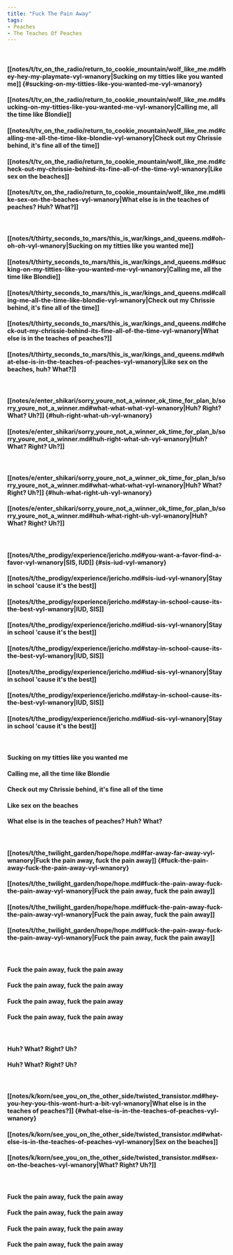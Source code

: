 ```yaml
---
title: "Fuck The Pain Away"
tags:
- Peaches
- The Teaches Of Peaches
---
```

&nbsp;
#### [[notes/t/tv_on_the_radio/return_to_cookie_mountain/wolf_like_me.md#hey-hey-my-playmate-vyl-wnanory|Sucking on my titties like you wanted me]] {#sucking-on-my-titties-like-you-wanted-me-vyl-wnanory}
#### [[notes/t/tv_on_the_radio/return_to_cookie_mountain/wolf_like_me.md#sucking-on-my-titties-like-you-wanted-me-vyl-wnanory|Calling me, all the time like Blondie]]
#### [[notes/t/tv_on_the_radio/return_to_cookie_mountain/wolf_like_me.md#calling-me-all-the-time-like-blondie-vyl-wnanory|Check out my Chrissie behind, it's fine all of the time]]
#### [[notes/t/tv_on_the_radio/return_to_cookie_mountain/wolf_like_me.md#check-out-my-chrissie-behind-its-fine-all-of-the-time-vyl-wnanory|Like sex on the beaches]]
#### [[notes/t/tv_on_the_radio/return_to_cookie_mountain/wolf_like_me.md#like-sex-on-the-beaches-vyl-wnanory|What else is in the teaches of peaches? Huh? What?]]
&nbsp;
#### [[notes/t/thirty_seconds_to_mars/this_is_war/kings_and_queens.md#oh-oh-oh-vyl-wnanory|Sucking on my titties like you wanted me]]
#### [[notes/t/thirty_seconds_to_mars/this_is_war/kings_and_queens.md#sucking-on-my-titties-like-you-wanted-me-vyl-wnanory|Calling me, all the time like Blondie]]
#### [[notes/t/thirty_seconds_to_mars/this_is_war/kings_and_queens.md#calling-me-all-the-time-like-blondie-vyl-wnanory|Check out my Chrissie behind, it's fine all of the time]]
#### [[notes/t/thirty_seconds_to_mars/this_is_war/kings_and_queens.md#check-out-my-chrissie-behind-its-fine-all-of-the-time-vyl-wnanory|What else is in the teaches of peaches?]]
#### [[notes/t/thirty_seconds_to_mars/this_is_war/kings_and_queens.md#what-else-is-in-the-teaches-of-peaches-vyl-wnanory|Like sex on the beaches, huh? What?]]
&nbsp;
#### [[notes/e/enter_shikari/sorry_youre_not_a_winner_ok_time_for_plan_b/sorry_youre_not_a_winner.md#what-what-what-vyl-wnanory|Huh? Right? What? Uh?]] {#huh-right-what-uh-vyl-wnanory}
#### [[notes/e/enter_shikari/sorry_youre_not_a_winner_ok_time_for_plan_b/sorry_youre_not_a_winner.md#huh-right-what-uh-vyl-wnanory|Huh? What? Right? Uh?]]
&nbsp;
#### [[notes/e/enter_shikari/sorry_youre_not_a_winner_ok_time_for_plan_b/sorry_youre_not_a_winner.md#what-what-what-vyl-wnanory|Huh? What? Right? Uh?]] {#huh-what-right-uh-vyl-wnanory}
#### [[notes/e/enter_shikari/sorry_youre_not_a_winner_ok_time_for_plan_b/sorry_youre_not_a_winner.md#huh-what-right-uh-vyl-wnanory|Huh? What? Right? Uh?]]
&nbsp;
#### [[notes/t/the_prodigy/experience/jericho.md#you-want-a-favor-find-a-favor-vyl-wnanory|SIS, IUD]] {#sis-iud-vyl-wnanory}
#### [[notes/t/the_prodigy/experience/jericho.md#sis-iud-vyl-wnanory|Stay in school 'cause it's the best]]
#### [[notes/t/the_prodigy/experience/jericho.md#stay-in-school-cause-its-the-best-vyl-wnanory|IUD, SIS]]
#### [[notes/t/the_prodigy/experience/jericho.md#iud-sis-vyl-wnanory|Stay in school 'cause it's the best]]
#### [[notes/t/the_prodigy/experience/jericho.md#stay-in-school-cause-its-the-best-vyl-wnanory|IUD, SIS]]
#### [[notes/t/the_prodigy/experience/jericho.md#iud-sis-vyl-wnanory|Stay in school 'cause it's the best]]
#### [[notes/t/the_prodigy/experience/jericho.md#stay-in-school-cause-its-the-best-vyl-wnanory|IUD, SIS]]
#### [[notes/t/the_prodigy/experience/jericho.md#iud-sis-vyl-wnanory|Stay in school 'cause it's the best]]
&nbsp;
#### Sucking on my titties like you wanted me
#### Calling me, all the time like Blondie
#### Check out my Chrissie behind, it's fine all of the time
#### Like sex on the beaches
#### What else is in the teaches of peaches? Huh? What?
&nbsp;
#### [[notes/t/the_twilight_garden/hope/hope.md#far-away-far-away-vyl-wnanory|Fuck the pain away, fuck the pain away]] {#fuck-the-pain-away-fuck-the-pain-away-vyl-wnanory}
#### [[notes/t/the_twilight_garden/hope/hope.md#fuck-the-pain-away-fuck-the-pain-away-vyl-wnanory|Fuck the pain away, fuck the pain away]]
#### [[notes/t/the_twilight_garden/hope/hope.md#fuck-the-pain-away-fuck-the-pain-away-vyl-wnanory|Fuck the pain away, fuck the pain away]]
#### [[notes/t/the_twilight_garden/hope/hope.md#fuck-the-pain-away-fuck-the-pain-away-vyl-wnanory|Fuck the pain away, fuck the pain away]]
&nbsp;
#### Fuck the pain away, fuck the pain away
#### Fuck the pain away, fuck the pain away
#### Fuck the pain away, fuck the pain away
#### Fuck the pain away, fuck the pain away
&nbsp;
#### Huh? What? Right? Uh?
#### Huh? What? Right? Uh?
&nbsp;
#### [[notes/k/korn/see_you_on_the_other_side/twisted_transistor.md#hey-you-hey-you-this-wont-hurt-a-bit-vyl-wnanory|What else is in the teaches of peaches?]] {#what-else-is-in-the-teaches-of-peaches-vyl-wnanory}
#### [[notes/k/korn/see_you_on_the_other_side/twisted_transistor.md#what-else-is-in-the-teaches-of-peaches-vyl-wnanory|Sex on the beaches]]
#### [[notes/k/korn/see_you_on_the_other_side/twisted_transistor.md#sex-on-the-beaches-vyl-wnanory|What? Right? Uh?]]
&nbsp;
#### Fuck the pain away, fuck the pain away
#### Fuck the pain away, fuck the pain away
#### Fuck the pain away, fuck the pain away
#### Fuck the pain away, fuck the pain away
